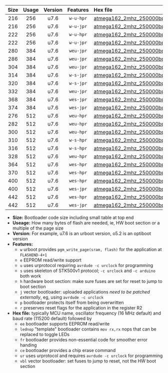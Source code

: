 |Size|Usage|Version|Features|Hex file|
|:-:|:-:|:-:|:-:|:--|
|216|256|u7.6|`w-u-hpr`|[atmega162_2mhz_250000bps_ur.hex](https://raw.githubusercontent.com/stefanrueger/urboot/main//atmega162_2mhz_250000bps_ur.hex)|
|216|256|u7.6|`w-u-jpr`|[atmega162_2mhz_250000bps_ur_vbl.hex](https://raw.githubusercontent.com/stefanrueger/urboot/main//atmega162_2mhz_250000bps_ur_vbl.hex)|
|222|256|u7.6|`w-u-hpr`|[atmega162_2mhz_250000bps_lednop_ur.hex](https://raw.githubusercontent.com/stefanrueger/urboot/main//atmega162_2mhz_250000bps_lednop_ur.hex)|
|222|256|u7.6|`w-u-jpr`|[atmega162_2mhz_250000bps_lednop_ur_vbl.hex](https://raw.githubusercontent.com/stefanrueger/urboot/main//atmega162_2mhz_250000bps_lednop_ur_vbl.hex)|
|280|384|u7.6|`weu-jpr`|[atmega162_2mhz_250000bps_ee_ur_vbl.hex](https://raw.githubusercontent.com/stefanrueger/urboot/main//atmega162_2mhz_250000bps_ee_ur_vbl.hex)|
|286|384|u7.6|`weu-jpr`|[atmega162_2mhz_250000bps_ee_lednop_ur_vbl.hex](https://raw.githubusercontent.com/stefanrueger/urboot/main//atmega162_2mhz_250000bps_ee_lednop_ur_vbl.hex)|
|304|384|u7.6|`weu-jpr`|[atmega162_2mhz_250000bps_ee_lednop_fr_ur_vbl.hex](https://raw.githubusercontent.com/stefanrueger/urboot/main//atmega162_2mhz_250000bps_ee_lednop_fr_ur_vbl.hex)|
|314|384|u7.6|`w-s-jpr`|[atmega162_2mhz_250000bps_vbl.hex](https://raw.githubusercontent.com/stefanrueger/urboot/main//atmega162_2mhz_250000bps_vbl.hex)|
|320|384|u7.6|`w-s-jpr`|[atmega162_2mhz_250000bps_lednop_vbl.hex](https://raw.githubusercontent.com/stefanrueger/urboot/main//atmega162_2mhz_250000bps_lednop_vbl.hex)|
|332|384|u7.6|`weu-jpr`|[atmega162_2mhz_250000bps_ee_lednop_fr_ce_ur_vbl.hex](https://raw.githubusercontent.com/stefanrueger/urboot/main//atmega162_2mhz_250000bps_ee_lednop_fr_ce_ur_vbl.hex)|
|368|384|u7.6|`wes-jpr`|[atmega162_2mhz_250000bps_ee_vbl.hex](https://raw.githubusercontent.com/stefanrueger/urboot/main//atmega162_2mhz_250000bps_ee_vbl.hex)|
|374|384|u7.6|`wes-jpr`|[atmega162_2mhz_250000bps_ee_lednop_vbl.hex](https://raw.githubusercontent.com/stefanrueger/urboot/main//atmega162_2mhz_250000bps_ee_lednop_vbl.hex)|
|276|512|u7.6|`weu-hpr`|[atmega162_2mhz_250000bps_ee_ur.hex](https://raw.githubusercontent.com/stefanrueger/urboot/main//atmega162_2mhz_250000bps_ee_ur.hex)|
|282|512|u7.6|`weu-hpr`|[atmega162_2mhz_250000bps_ee_lednop_ur.hex](https://raw.githubusercontent.com/stefanrueger/urboot/main//atmega162_2mhz_250000bps_ee_lednop_ur.hex)|
|300|512|u7.6|`weu-hpr`|[atmega162_2mhz_250000bps_ee_lednop_fr_ur.hex](https://raw.githubusercontent.com/stefanrueger/urboot/main//atmega162_2mhz_250000bps_ee_lednop_fr_ur.hex)|
|310|512|u7.6|`w-s-hpr`|[atmega162_2mhz_250000bps.hex](https://raw.githubusercontent.com/stefanrueger/urboot/main//atmega162_2mhz_250000bps.hex)|
|316|512|u7.6|`w-s-hpr`|[atmega162_2mhz_250000bps_lednop.hex](https://raw.githubusercontent.com/stefanrueger/urboot/main//atmega162_2mhz_250000bps_lednop.hex)|
|328|512|u7.6|`weu-hpr`|[atmega162_2mhz_250000bps_ee_lednop_fr_ce_ur.hex](https://raw.githubusercontent.com/stefanrueger/urboot/main//atmega162_2mhz_250000bps_ee_lednop_fr_ce_ur.hex)|
|364|512|u7.6|`wes-hpr`|[atmega162_2mhz_250000bps_ee.hex](https://raw.githubusercontent.com/stefanrueger/urboot/main//atmega162_2mhz_250000bps_ee.hex)|
|370|512|u7.6|`wes-hpr`|[atmega162_2mhz_250000bps_ee_lednop.hex](https://raw.githubusercontent.com/stefanrueger/urboot/main//atmega162_2mhz_250000bps_ee_lednop.hex)|
|400|512|u7.6|`wes-hpr`|[atmega162_2mhz_250000bps_ee_lednop_fr.hex](https://raw.githubusercontent.com/stefanrueger/urboot/main//atmega162_2mhz_250000bps_ee_lednop_fr.hex)|
|400|512|u7.6|`wes-jpr`|[atmega162_2mhz_250000bps_ee_lednop_fr_vbl.hex](https://raw.githubusercontent.com/stefanrueger/urboot/main//atmega162_2mhz_250000bps_ee_lednop_fr_vbl.hex)|
|442|512|u7.6|`wes-hpr`|[atmega162_2mhz_250000bps_ee_lednop_fr_ce.hex](https://raw.githubusercontent.com/stefanrueger/urboot/main//atmega162_2mhz_250000bps_ee_lednop_fr_ce.hex)|
|442|512|u7.6|`wes-jpr`|[atmega162_2mhz_250000bps_ee_lednop_fr_ce_vbl.hex](https://raw.githubusercontent.com/stefanrueger/urboot/main//atmega162_2mhz_250000bps_ee_lednop_fr_ce_vbl.hex)|

- **Size:** Bootloader code size including small table at top end
- **Useage:** How many bytes of flash are needed, ie, HW boot section or a multiple of the page size
- **Version:** For example, u7.6 is an urboot version, o5.2 is an optiboot version
- **Features:**
  + `w` urboot provides `pgm_write_page(sram, flash)` for the application at `FLASHEND-4+1`
  + `e` EEPROM read/write support
  + `u` uses urprotocol requiring `avrdude -c urclock` for programming
  + `s` uses skeleton of STK500v1 protocol; `-c urclock` and `-c arduino` both work
  + `h` hardware boot section: make sure fuses are set for reset to jump to boot section
  + `j` vector bootloader: uploaded applications *need to be patched externally*, eg, using `avrdude -c urclock`
  + `p` bootloader protects itself from being overwritten
  + `r` preserves reset flags for the application in the register R2
- **Hex file:** typically MCU name, oscillator frequency (16 MHz default) and baud rate (115200 default) followed by
  + `ee` bootloader supports EEPROM read/write
  + `lednop` "template" bootloader contains `mov rx,rx` nops that can be replaced to toggle LEDs
  + `fr` bootloader provides non-essential code for smoother error handing
  + `ce` bootloader provides a chip erase command
  + `ur` uses urprotocol and requires `avrdude -c urclock` for programming
  + `vbl` vector bootloader: set fuses to jump to reset, not the HW boot section
